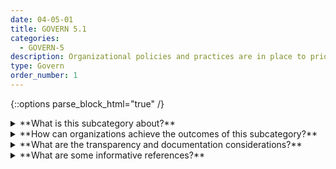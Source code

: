 ```yaml
---
date: 04-05-01
title: GOVERN 5.1
categories:
  - GOVERN-5
description: Organizational policies and practices are in place to prioritize the consideration and adjudication of external stakeholder feedback regarding the potential individual and societal impacts related to AI risks.
type: Govern
order_number: 1
---
```

{::options parse_block_html="true" /}


<details>
<summary markdown="span">**What is this subcategory about?**</summary>
<br>
Beyond Internal and laboratory-based system testing, organizational policies and practices should also consider AI system fitness-for-purpose related to the intended context of use.

Participatory stakeholder engagement is one type of qualitative activity to help AI actors answer questions such as whether to pursue a project or how to design with impact in mind. The consideration of how to convene a group and the kinds of individuals, groups, or community organizations to include is an iterative process connected to the purpose of the system being pursued. Other factors relate to how to collaboratively and respectfully capture stakeholder feedback and insight that is useful, without being a solely perfunctory exercise.

These activities are best carried out by personnel with expertise in participatory practices, qualitative methods, and translation of contextual feedback for technical audiences.

Participatory engagement is not a one-time exercise and should be carried out from the very beginning of AI system commissioning through the end of the lifecycle. Organizations can consider how to incorporate engagement when beginning a project and as part of their monitoring of systems. Engagement is often utilized as a consultative practice, but this perspective may inadvertently lead to “participation washing.”  Organizational transparency about the purpose and goal of the engagement can help mitigate that possibility.

</details>

<details>
<summary markdown="span">**How can organizations achieve the outcomes of this subcategory?**</summary>
* Ensure AI risk management policies address explicit mechanisms for receiving, processing, and implementing stakeholder and user feedback that could include:
    * Recourse mechanisms for faulty AI system outputs.
    * Bug bounties.
    * Human-centered design.
    * User-interaction and experience research.
    * Participatory stakeholder engagement with individuals and communities that may experience negative impacts. 
* Ensure that stakeholder feedback is considered and addressed, including environmental concerns, and across the entire population of intended users, including historically excluded populations, people with disabilities, older people, and those with limited access to the internet and other basic technologies.
* Clarify the organization’s principles as they apply to AI systems – considering those which have been proposed publicly – to inform external stakeholders of the organization's values. Consider publishing or adopting AI principles.

</details>

<details>
<summary markdown="span">**What are the transparency and documentation considerations?**</summary>
<br>
Column G goes here.

</details>

<details>
<summary markdown="span">**What are some informative references?**</summary>
<br>
ISO, “Ergonomics of human-system interaction — Part 210: Human-centered design for interactive systems,” ISO 9241-210:2019 (2nd ed.), July 2019, https://www.iso.org/standard/77520.html.

Rumman Chowdhury and Jutta Williams, "Introducing Twitter’s first algorithmic bias bounty challenge," https://blog.twitter.com/engineering/en_us/topics/insights/2021/algorithmic-bias-bounty-challenge.

Leonard Haas and Sebastian Gießler, “In the realm of paper tigers – exploring the failings of AI ethics guidelines,” AlgorithmWatch, 2020, available at https://algorithmwatch.org/en/ai-ethics-guidelines-inventory-upgrade-2020/.

Josh Kenway, Camille Francois, Dr. Sasha Costanza-Chock, Inioluwa Deborah Raji, & Dr. Joy Buolamwini. 2022. Bug Bounties for Algorithmic Harms? Algorithmic Justice League. Accessed July 14, 2022. https://www.ajl.org/bugs

Microsoft Community Jury , Azure Application Architecture Guide, https://docs.microsoft.com/en-us/azure/architecture/guide/responsible-innovation/community-jury/

</details>
